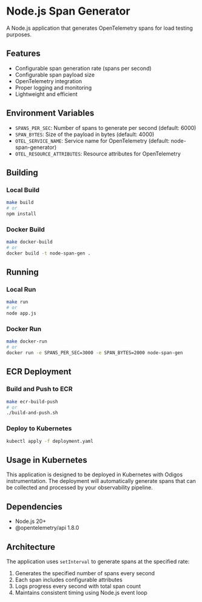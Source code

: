 # Node.js Span Generator

A Node.js application that generates OpenTelemetry spans for load testing purposes.

## Features

- Configurable span generation rate (spans per second)
- Configurable span payload size
- OpenTelemetry integration
- Proper logging and monitoring
- Lightweight and efficient

## Environment Variables

- `SPANS_PER_SEC`: Number of spans to generate per second (default: 6000)
- `SPAN_BYTES`: Size of the payload in bytes (default: 4000)
- `OTEL_SERVICE_NAME`: Service name for OpenTelemetry (default: node-span-generator)
- `OTEL_RESOURCE_ATTRIBUTES`: Resource attributes for OpenTelemetry

## Building

### Local Build
```bash
make build
# or
npm install
```

### Docker Build
```bash
make docker-build
# or
docker build -t node-span-gen .
```

## Running

### Local Run
```bash
make run
# or
node app.js
```

### Docker Run
```bash
make docker-run
# or
docker run -e SPANS_PER_SEC=3000 -e SPAN_BYTES=2000 node-span-gen
```

## ECR Deployment

### Build and Push to ECR
```bash
make ecr-build-push
# or
./build-and-push.sh
```

### Deploy to Kubernetes
```bash
kubectl apply -f deployment.yaml
```

## Usage in Kubernetes

This application is designed to be deployed in Kubernetes with Odigos instrumentation. The deployment will automatically generate spans that can be collected and processed by your observability pipeline.

## Dependencies

- Node.js 20+
- @opentelemetry/api 1.8.0

## Architecture

The application uses `setInterval` to generate spans at the specified rate:
1. Generates the specified number of spans every second
2. Each span includes configurable attributes
3. Logs progress every second with total span count
4. Maintains consistent timing using Node.js event loop
